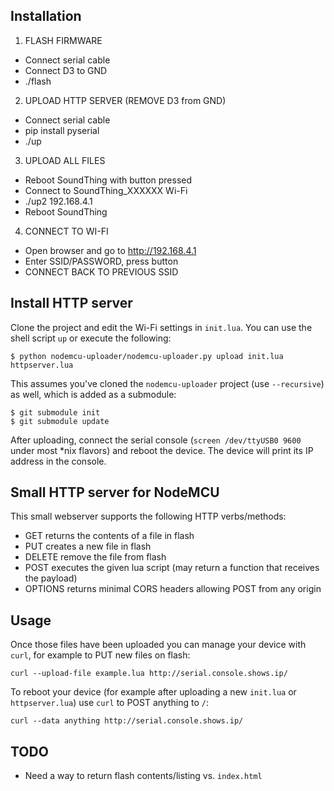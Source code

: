 
## Installation
1. FLASH FIRMWARE
  * Connect serial cable
  * Connect D3 to GND
  * ./flash

2. UPLOAD HTTP SERVER (REMOVE D3 from GND)
  * Connect serial cable
  * pip install pyserial
  * ./up
  
3. UPLOAD ALL FILES
  * Reboot SoundThing with button pressed
  * Connect to SoundThing_XXXXXX Wi-Fi
  * ./up2 192.168.4.1
  * Reboot SoundThing

4. CONNECT TO WI-FI
  * Open browser and go to http://192.168.4.1
  * Enter SSID/PASSWORD, press button
  * CONNECT BACK TO PREVIOUS SSID

## Install HTTP server
Clone the project and edit the Wi-Fi settings in `init.lua`. You can use the shell script `up` or execute the following:
```
$ python nodemcu-uploader/nodemcu-uploader.py upload init.lua httpserver.lua
```
This assumes you've cloned the `nodemcu-uploader` project (use `--recursive`) as well, which is added as a submodule:
```
$ git submodule init
$ git submodule update
```
After uploading, connect the serial console (`screen /dev/ttyUSB0 9600` under most *nix flavors) and reboot the device. The device will print its IP address in the console.

## Small HTTP server for NodeMCU
This small webserver supports the following HTTP verbs/methods:
* GET returns the contents of a file in flash
* PUT creates a new file in flash
* DELETE remove the file from flash
* POST executes the given lua script (may return a function that receives the payload)
* OPTIONS returns minimal CORS headers allowing POST from any origin

## Usage
Once those files have been uploaded you can manage your device with `curl`, for example to PUT new files on flash:
```
curl --upload-file example.lua http://serial.console.shows.ip/
```

To reboot your device (for example after uploading a new `init.lua` or `httpserver.lua`) use `curl` to POST anything to `/`:
```
curl --data anything http://serial.console.shows.ip/
```

## TODO
* Need a way to return flash contents/listing vs. `index.html`



